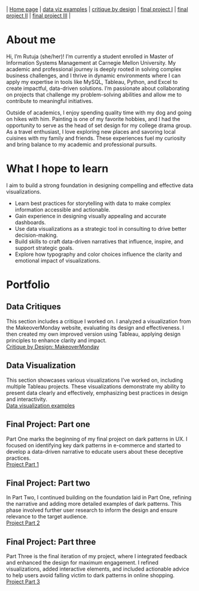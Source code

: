 | [Home page](https://rutuja2197.github.io/rutuja-dataviz-portfolio/) | [data viz examples](dataviz-examples.md) | [critique by design](critique-by-design.md) | [final project I](final-project-part-one.md) | [final project II](final-project-part-two.md) | [final project III](final-project-part-three.md) |

# About me
Hi, I’m Rutuja (she/her)! I’m currently a student enrolled in Master of Information Systems Management at Carnegie Mellon University. My academic and professional journey is deeply rooted in solving complex business challenges, and I thrive in dynamic environments where I can apply my expertise in tools like MySQL, Tableau, Python, and Excel to create impactful, data-driven solutions. I’m passionate about collaborating on projects that challenge my problem-solving abilities and allow me to contribute to meaningful initiatives.

Outside of academics, I enjoy spending quality time with my dog and going on hikes with him. Painting is one of my favorite hobbies, and I had the opportunity to serve as the head of set design for my college drama group. As a travel enthusiast, I love exploring new places and savoring local cuisines with my family and friends. These experiences fuel my curiosity and bring balance to my academic and professional pursuits.

# What I hope to learn
I aim to build a strong foundation in designing compelling and effective data visualizations. 

- Learn best practices for storytelling with data to make complex information accessible and actionable.
- Gain experience in designing visually appealing and accurate dashboards.
- Use data visualizations as a strategic tool in consulting to drive better decision-making.
- Build skills to craft data-driven narratives that influence, inspire, and support strategic goals.
- Explore how typography and color choices influence the clarity and emotional impact of visualizations.

# Portfolio
## Data Critiques  
This section includes a critique I worked on. I analyzed a visualization from the MakeoverMonday website, evaluating its design and effectiveness. I then created my own improved version using Tableau, applying design principles to enhance clarity and impact. <br>
[Critique by Design: MakeoverMonday](https://rutuja2197.github.io/rutuja-dataviz-portfolio/critique-by-design.html)

## Data Visualization  
This section showcases various visualizations I’ve worked on, including multiple Tableau projects. These visualizations demonstrate my ability to present data clearly and effectively, emphasizing best practices in design and interactivity.<br>
[Data visualization examples](https://rutuja2197.github.io/rutuja-dataviz-portfolio/dataviz-examples.html)

## Final Project: Part one 
Part One marks the beginning of my final project on dark patterns in UX. I focused on identifying key dark patterns in e-commerce and started to develop a data-driven narrative to educate users about these deceptive practices.<br>
[Project Part 1](https://rutuja2197.github.io/rutuja-dataviz-portfolio/final-project-part-one.html)

## Final Project: Part two 
In Part Two, I continued building on the foundation laid in Part One, refining the narrative and adding more detailed examples of dark patterns. This phase involved further user research to inform the design and ensure relevance to the target audience.<br>
[Project Part 2](https://rutuja2197.github.io/rutuja-dataviz-portfolio/final-project-part-two.html)

## Final Project: Part three 
Part Three is the final iteration of my project, where I integrated feedback and enhanced the design for maximum engagement. I refined visualizations, added interactive elements, and included actionable advice to help users avoid falling victim to dark patterns in online shopping. <br>
[Project Part 3](https://rutuja2197.github.io/rutuja-dataviz-portfolio/final-project-part-three.html)



